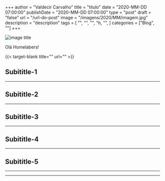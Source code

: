 +++
author = "Valdecir Carvalho"
title = "titulo"
date = "2020-MM-DD 07:00:00"
publishDate = "2020-MM-DD 07:00:00"
type = "post"
draft = "false"
url = "/url-do-post"
image = "/imagens/2020/MM/imagem.jpg"
description = "description"
tags = [
    "",
    "",
    "",
	"h,
    "",
]
categories = ["Blog", ""]
+++

![image title](/imagens/2020/MM/imagem.jpg)

Olá Homelabers!

{{< target-blank title="" url="" >}}

## Subititle-1
----

## Subititle-2
----

## Subititle-3
----

## Subititle-4
----

## Subititle-5
----



----
